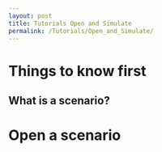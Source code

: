```yaml
---
layout: post
title: Tutorials Open and Simulate
permalink: /Tutorials/Open_and_Simulate/
---
```


Things to know first
====================

What is a scenario?
-------------------

Open a scenario
===============